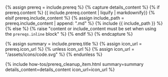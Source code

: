 {% assign prereq = include.prereq %}
{% capture details_content %}
{% if prereq.content %}
{{ include.prereq.content | liquify | markdownify}}
{% elsif prereq.include_content %}
{% assign include_path = prereq.include_content | append: ".md" %}
{% include {{ include_path }} %}
{% else %}
    {% raise "content or include_content must be set when using the `prereqs.inline` block" %}
{% endif %}
{% endcapture %}

{% assign summary = include.prereq.title %}
{% assign icon_url = prereq.icon_url %}
{% unless icon_url %}
{% assign icon_url = "/assets/icons/code.svg" %}
{% endunless %}

{% include how-tos/prereq_cleanup_item.html summary=summary details_content=details_content icon_url=icon_url %}